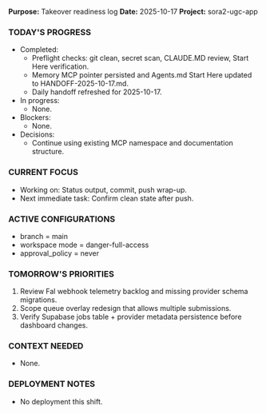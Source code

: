 **Purpose:** Takeover readiness log
**Date:** 2025-10-17
**Project:** sora2-ugc-app

### TODAY'S PROGRESS
- Completed:
  - Preflight checks: git clean, secret scan, CLAUDE.MD review, Start Here verification.
  - Memory MCP pointer persisted and Agents.md Start Here updated to HANDOFF-2025-10-17.md.
  - Daily handoff refreshed for 2025-10-17.
- In progress:
  - None.
- Blockers:
  - None.
- Decisions:
  - Continue using existing MCP namespace and documentation structure.

### CURRENT FOCUS
- Working on: Status output, commit, push wrap-up.
- Next immediate task: Confirm clean state after push.

### ACTIVE CONFIGURATIONS
- branch = main
- workspace mode = danger-full-access
- approval_policy = never

### TOMORROW'S PRIORITIES
1. Review Fal webhook telemetry backlog and missing provider schema migrations.
2. Scope queue overlay redesign that allows multiple submissions.
3. Verify Supabase jobs table + provider metadata persistence before dashboard changes.

### CONTEXT NEEDED
- None.

### DEPLOYMENT NOTES
- No deployment this shift.
